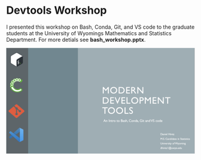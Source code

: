 # Devtools Workshop

I presented this workshop on Bash, Conda, Git, and VS code to the graduate students at the University of Wyomings Mathematics and Statistics Department. For more detials see **bash_workshop.pptx**. 

![image](/First_Slide.PNG)
